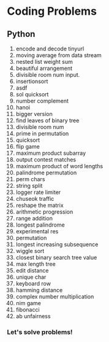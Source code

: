 # Coding Problems

## Python
1. encode and decode tinyurl 
2. moving average from data stream 
3. nested list weight sum 
4. beautiful arrangement 
5. divisible room num input. 
6. insertionsort 
7. asdf 
8. sol quicksort 
9. number complement 
10. hanoi 
11. bigger version 
12. find leaves of binary tree 
13. divisible room num 
14. prime in permutation 
15. quicksort 
16. flip game 
17. maximum product subarray 
18. output contest matches 
19. maximum product of word lengths 
20. palindrome permutation 
21. perm chars 
22. string split 
23. logger rate limiter 
24. chuseok traffic 
25. reshape the matrix 
26. arithmetic progression 
27. range addition 
28. longest palindrome 
29. experimental res 
30. permutation 
31. longest increasing subsequence 
32. wiggle sort 
33. closest binary search tree value 
34. max length tree 
35. edit distance 
36. unique char 
37. keyboard row 
38. hamming distance 
39. complex number multiplication 
40. nim game 
41. fibonacci 
42. ab unfairness 

### Let's solve problems!
